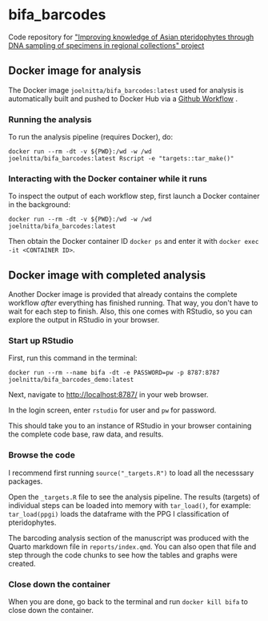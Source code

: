 # bifa_barcodes

Code repository for ["Improving knowledge of Asian pteridophytes through DNA sampling of specimens in regional collections" project](https://www.gbif.org/project/BIFA6_010/improving-knowledge-of-asian-pteridophytes-through-dna-sampling-of-specimens-in-regional-collections)

## Docker image for analysis

The Docker image `joelnitta/bifa_barcodes:latest` used for analysis is automatically built and pushed to Docker Hub via a [Github Workflow](.github/workflows/docker.yaml) .

### Running the analysis

To run the analysis pipeline (requires Docker), do:

```
docker run --rm -dt -v ${PWD}:/wd -w /wd joelnitta/bifa_barcodes:latest Rscript -e "targets::tar_make()"
```

### Interacting with the Docker container while it runs

To inspect the output of each workflow step, first launch a Docker container in the background:

```
docker run --rm -dt -v ${PWD}:/wd -w /wd joelnitta/bifa_barcodes:latest
```

Then obtain the Docker container ID `docker ps` and enter it with `docker exec -it <CONTAINER ID>`.

## Docker image with completed analysis

Another Docker image is provided that already contains the complete workflow *after* everything has finished running. That way, you don't have to wait for each step to finish. Also, this one comes with RStudio, so you can explore the output in RStudio in your browser.

### Start up RStudio

First, run this command in the terminal:

```
docker run --rm --name bifa -dt -e PASSWORD=pw -p 8787:8787 joelnitta/bifa_barcodes_demo:latest
```

Next, navigate to <http://localhost:8787/> in your web browser.

In the login screen, enter `rstudio` for user and `pw` for password.

This should take you to an instance of RStudio in your browser containing the complete code base, raw data, and results.

### Browse the code

I recommend first running `source("_targets.R")` to load all the necesssary packages.

Open the `_targets.R` file to see the analysis pipeline. The results (targets) of individual steps can be loaded into memory with `tar_load()`, for example: `tar_load(ppgi)` loads the dataframe with the PPG I classification of pteridophytes.

The barcoding analysis section of the manuscript was produced with the Quarto markdown file in `reports/index.qmd`. You can also open that file and step through the code chunks to see how the tables and graphs were created.

### Close down the container

When you are done, go back to the terminal and run `docker kill bifa` to close down the container.